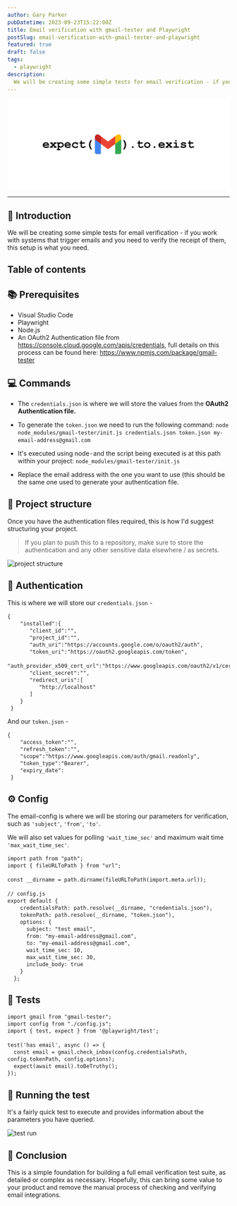 ```yaml
---
author: Gary Parker
pubDatetime: 2023-09-23T15:22:00Z
title: Email verification with gmail-tester and Playwright
postSlug: email-verification-with-gmail-tester-and-playwright
featured: true
draft: false
tags:
  - playwright
description:
  We will be creating some simple tests for email verification - if you work with systems that trigger emails and you need to verify the receipt of them, this setup is what you need.
---
```


<div>
  <img src="../../assets/images/email-verification-with-gmail-tester-and-playwright/banner.png" class="sm:w-1/2 mx-auto" alt="blog post banner">
</div>

---

## 👋 Introduction

We will be creating some simple tests for email verification - if you work with systems that trigger emails and you need to verify the receipt of them, this setup is what you need.

## Table of contents

## 📚 Prerequisites

- Visual Studio Code
- Playwright
- Node.js
- An OAuth2 Authentication file from https://console.cloud.google.com/apis/credentials, full details on this process can be found here: https://www.npmjs.com/package/gmail-tester

## 💻 Commands

- The ```credentials.json``` is where we will store the values from the **OAuth2 Authentication file.**
- To generate the ```token.json``` we need to run the following command:
```node node_modules/gmail-tester/init.js credentials.json token.json my-email-address@gmail.com```

- It's executed using node - and the script being executed is at this path within your project: ```node_modules/gmail-tester/init.js```
- Replace the email address with the one you want to use (this should be the same one used to generate your authentication file.

## 📁 Project structure
Once you have the authentication files required, this is how I'd suggest structuring your project.

> If you plan to push this to a repository, make sure to store the authentication and any other sensitive data elsewhere / as secrets.

<div>
  <img src="../../assets/images/email-verification-with-gmail-tester-and-playwright/image-1.png" class="sm:w-1/2 mx-auto" alt="project structure">
</div>

## 🔐 Authentication

This is where we will store our ```credentials.json``` -

```
{
    "installed":{
       "client_id":"",
       "project_id":"",
       "auth_uri":"https://accounts.google.com/o/oauth2/auth",
       "token_uri":"https://oauth2.googleapis.com/token",
       "auth_provider_x509_cert_url":"https://www.googleapis.com/oauth2/v1/certs",
       "client_secret":"",
       "redirect_uris":[
          "http://localhost"
       ]
    }
 }
```
And our ```token.json``` -

```
{
    "access_token":"",
    "refresh_token":"",
    "scope":"https://www.googleapis.com/auth/gmail.readonly",
    "token_type":"Bearer",
    "expiry_date":
 }
```

## ⚙️ Config

The email-config is where we will be storing our parameters for verification, such as ```'subject'```, ```'from'```, ```'to'```.

We will also set values for polling ```'wait_time_sec'``` and maximum wait time ```'max_wait_time_sec'```.

```
import path from "path";
import { fileURLToPath } from "url";

const __dirname = path.dirname(fileURLToPath(import.meta.url));

// config.js
export default {
    credentialsPath: path.resolve(__dirname, "credentials.json"),
    tokenPath: path.resolve(__dirname, "token.json"),
    options: {
      subject: "test email",
      from: "my-email-address@gmail.com",
      to: "my-email-address@gmail.com",
      wait_time_sec: 10,
      max_wait_time_sec: 30,
      include_body: true
    }
  };
```

## 🧪 Tests

```
import gmail from "gmail-tester";
import config from "./config.js";
import { test, expect } from '@playwright/test';

test('has email', async () => {
  const email = gmail.check_inbox(config.credentialsPath, config.tokenPath, config.options);
  expect(await email).toBeTruthy();
});
```

## 🏃 Running the test

It's a fairly quick test to execute and provides information about the parameters you have queried.

<div>
  <img src="../../assets/images/email-verification-with-gmail-tester-and-playwright/image-2.png" class="sm:w-1/2 mx-auto" alt="test run">
</div>

## 🏁 Conclusion

This is a simple foundation for building a full email verification test suite, as detailed or complex as necessary. Hopefully, this can bring some value to your product and remove the manual process of checking and verifying email integrations.
